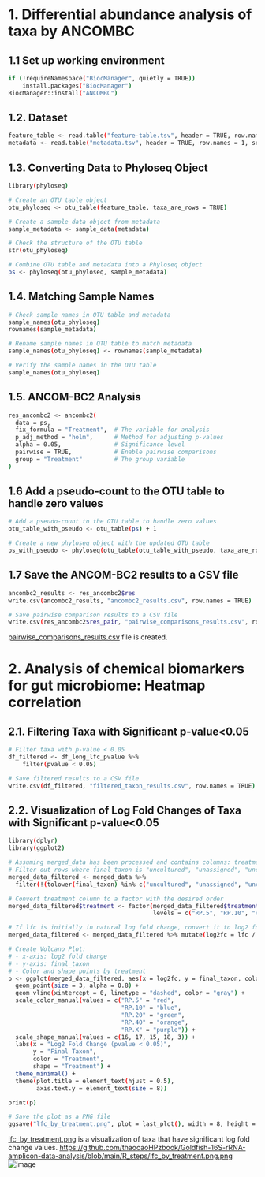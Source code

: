 # 1. Differential abundance analysis of taxa by ANCOMBC
## 1.1 Set up working environment
```bash
if (!requireNamespace("BiocManager", quietly = TRUE))
    install.packages("BiocManager")
BiocManager::install("ANCOMBC")
```

## 1.2. Dataset
```bash
feature_table <- read.table("feature-table.tsv", header = TRUE, row.names = 1, sep = "\t")
metadata <- read.table("metadata.tsv", header = TRUE, row.names = 1, sep = "\t")
```

## 1.3. Converting Data to Phyloseq Object
```bash
library(phyloseq)

# Create an OTU table object
otu_phyloseq <- otu_table(feature_table, taxa_are_rows = TRUE)

# Create a sample_data object from metadata
sample_metadata <- sample_data(metadata)

# Check the structure of the OTU table
str(otu_phyloseq)

# Combine OTU table and metadata into a Phyloseq object
ps <- phyloseq(otu_phyloseq, sample_metadata)
```

## 1.4. Matching Sample Names
```bash
# Check sample names in OTU table and metadata
sample_names(otu_phyloseq)
rownames(sample_metadata)

# Rename sample names in OTU table to match metadata
sample_names(otu_phyloseq) <- rownames(sample_metadata)

# Verify the sample names in the OTU table
sample_names(otu_phyloseq)
```

## 1.5.  ANCOM-BC2 Analysis
```bash
res_ancombc2 <- ancombc2(
  data = ps,
  fix_formula = "Treatment",  # The variable for analysis
  p_adj_method = "holm",      # Method for adjusting p-values
  alpha = 0.05,               # Significance level
  pairwise = TRUE,            # Enable pairwise comparisons
  group = "Treatment"         # The group variable
)
```

## 1.6 Add a pseudo-count to the OTU table to handle zero values
```bash
# Add a pseudo-count to the OTU table to handle zero values
otu_table_with_pseudo <- otu_table(ps) + 1

# Create a new phyloseq object with the updated OTU table
ps_with_pseudo <- phyloseq(otu_table(otu_table_with_pseudo, taxa_are_rows = TRUE), sample_data(ps))
```

## 1.7 Save the ANCOM-BC2 results to a CSV file
```bash
ancombc2_results <- res_ancombc2$res
write.csv(ancombc2_results, "ancombc2_results.csv", row.names = TRUE)

# Save pairwise comparison results to a CSV file
write.csv(res_ancombc2$res_pair, "pairwise_comparisons_results.csv", row.names = TRUE)
```
[pairwise_comparisons_results.csv](https://github.com/thaocaoHPzbook/Goldfish-16S-rRNA-amplicon-data-analysis/blob/main/R_steps/pairwise_comparisons_results.csv) file is created.

# 2. Analysis of chemical biomarkers for gut microbiome: Heatmap correlation
## 2.1. Filtering Taxa with Significant p-value<0.05
```bash
# Filter taxa with p-value < 0.05
df_filtered <- df_long_lfc_pvalue %>%
    filter(pvalue < 0.05)

# Save filtered results to a CSV file
write.csv(df_filtered, "filtered_taxon_results.csv", row.names = TRUE)
```
## 2.2. Visualization of Log Fold Changes of Taxa with Significant p-value<0.05
```bash
library(dplyr)
library(ggplot2)

# Assuming merged_data has been processed and contains columns: treatment, lfc, final_taxon
# Filter out rows where final_taxon is "uncultured", "unassigned", "uncultured_soil", "uncultured_rumen"
merged_data_filtered <- merged_data %>% 
  filter(!(tolower(final_taxon) %in% c("uncultured", "unassigned", "uncultured_soil", "uncultured_rumen")))

# Convert treatment column to a factor with the desired order
merged_data_filtered$treatment <- factor(merged_data_filtered$treatment,
                                         levels = c("RP.5", "RP.10", "RP.20", "RP.40", "RP.X"))

# If lfc is initially in natural log fold change, convert it to log2 fold change
merged_data_filtered <- merged_data_filtered %>% mutate(log2fc = lfc / log(2))

# Create Volcano Plot:
# - x-axis: log2 fold change
# - y-axis: final_taxon
# - Color and shape points by treatment
p <- ggplot(merged_data_filtered, aes(x = log2fc, y = final_taxon, color = treatment, shape = treatment)) +
  geom_point(size = 3, alpha = 0.8) +
  geom_vline(xintercept = 0, linetype = "dashed", color = "gray") +
  scale_color_manual(values = c("RP.5" = "red",
                                "RP.10" = "blue",
                                "RP.20" = "green",
                                "RP.40" = "orange",
                                "RP.X" = "purple")) +
  scale_shape_manual(values = c(16, 17, 15, 18, 3)) +
  labs(x = "Log2 Fold Change (pvalue < 0.05)",
       y = "Final Taxon",
       color = "Treatment",
       shape = "Treatment") +
  theme_minimal() +
  theme(plot.title = element_text(hjust = 0.5),
        axis.text.y = element_text(size = 8))

print(p)
```
```bash
# Save the plot as a PNG file
ggsave("lfc_by_treatment.png", plot = last_plot(), width = 8, height = 6)
```
[lfc_by_treatment.png](https://github.com/thaocaoHPzbook/Goldfish-16S-rRNA-amplicon-data-analysis/blob/main/R_steps/lfc_by_treatment.png.png) is a visualization of taxa that have significant log fold change values.
https://github.com/thaocaoHPzbook/Goldfish-16S-rRNA-amplicon-data-analysis/blob/main/R_steps/lfc_by_treatment.png.png
![image](https://github.com/user-attachments/assets/642860ba-d86d-4151-b122-a32078833e0b)

